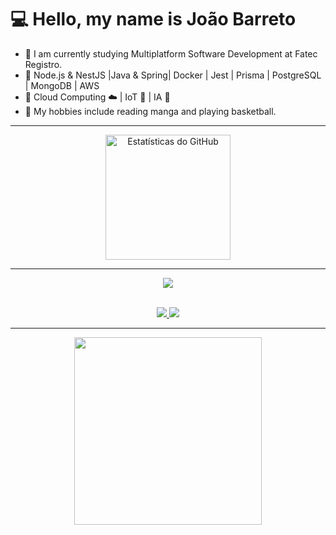 # 💻 Hello, my name is João Barreto

- 🌿 I am currently studying Multiplatform Software Development at Fatec Registro.
- 🦕  Node.js & NestJS |Java & Spring| Docker | Jest | Prisma | PostgreSQL | MongoDB | AWS
- 🍉 Cloud Computing ☁️ | IoT 🔗 | IA 🤖
- 🦐 My hobbies include reading manga and playing basketball.

<hr>
<div align="center">
<img height="200px" src="https://github-readme-stats.vercel.app/api/top-langs/?username=jaobarreto&theme=dark&hide_border=true&include_all_commits=false&count_private=false&layout=compact" alt="Estatísticas do GitHub">
</div>
<hr>
<div align="left">
  <p align="center">
  <a href="https://skillicons.dev">
    <img src="https://skillicons.dev/icons?i=git,docker,linux,aws,java,py,ts,js,spring,nodejs,nestjs,jest,mongodb,mysql,postgres,redis" />
  </a>
  </p>
</div>
<br>
<div align="center">
  <a href="https://www.instagram.com/akabarreto/" target="_blank">
    <img src="https://skillicons.dev/icons?i=instagram" />
  </a>
  <a href="https://www.linkedin.com/in/jaobarreto01/" target="_blank">
    <img src="https://skillicons.dev/icons?i=linkedin" />
  </a>
</div>

 <hr>
<div align="center">
<img height="300px" src="https://giffiles.alphacoders.com/221/221987.gif"/>
</div>

<br clear="both">

